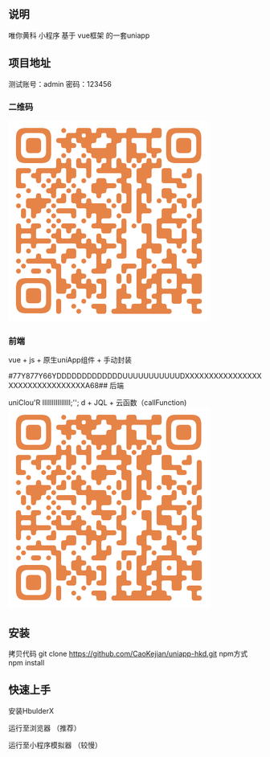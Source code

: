 

## 说明

唯你黄科 小程序
基于 vue框架 的一套uniapp

## 项目地址

[](http://hhstu.caokejian.club/h5/index.html#/)
测试账号：admin 密码：123456

### 二维码
![](README_files/2.png)
### 前端 

vue + js + 原生uniApp组件 + 手动封装

#77Y877Y66YDDDDDDDDDDDDDUUUUUUUUUUUDXXXXXXXXXXXXXXXXXXXXXXXXXXXXXXXXA68## 后端

uniClou'R IIIIIIIIIIIIIII;''; d + JQL + 云函数（callFunction)
![](README_files/1.png)

## 安装

拷贝代码
git clone https://github.com/CaoKejian/uniapp-hkd.git
npm方式
npm install

## 快速上手

安装HbulderX
[](https://dcloud.io/hbuilderx.html)

运行至浏览器 （推荐）

运行至小程序模拟器 （较慢）


